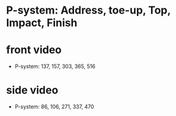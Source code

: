 # P-system: Address, toe-up, Top, Impact, Finish

# front video

* P-system: 137, 157, 303, 365, 516

# side video

* P-system: 86, 106, 271, 337, 470
